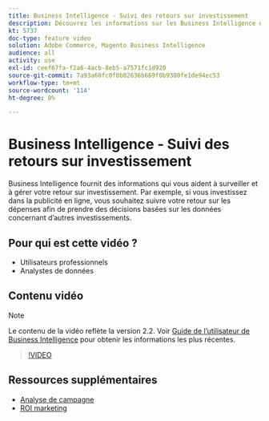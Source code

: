 ```yaml
---
title: Business Intelligence - Suivi des retours sur investissement
description: Découvrez les informations sur les Business Intelligence qui vous aident à effectuer le suivi de votre retour sur investissement.
kt: 5737
doc-type: feature video
solution: Adobe Commerce, Magento Business Intelligence
audience: all
activity: use
exl-id: ceef67fa-f2a6-4acb-8eb5-a7571fc1d920
source-git-commit: 7a93a60fc0f0b82636b669f0b9300fe1de94ec53
workflow-type: tm+mt
source-wordcount: '114'
ht-degree: 0%

---
```


# Business Intelligence - Suivi des retours sur investissement

Business Intelligence fournit des informations qui vous aident à surveiller et à gérer votre retour sur investissement. Par exemple, si vous investissez dans la publicité en ligne, vous souhaitez suivre votre retour sur les dépenses afin de prendre des décisions basées sur les données concernant d’autres investissements.

## Pour qui est cette vidéo ?

- Utilisateurs professionnels
- Analystes de données

## Contenu vidéo

>[!NOTE]
>
>Le contenu de la vidéo reflète la version 2.2. Voir [Guide de l’utilisateur de Business Intelligence](https://docs.magento.com/mbi/) pour obtenir les informations les plus récentes.

>[!VIDEO](https://video.tv.adobe.com/v/35991?quality=12&learn=on)

## Ressources supplémentaires

- [Analyse de campagne](https://docs.magento.com/mbi/data-analyst/analysis/camp-analysis.html)
- [ROI marketing](https://docs.magento.com/mbi/data-analyst/analysis/marketing-roi.html)
